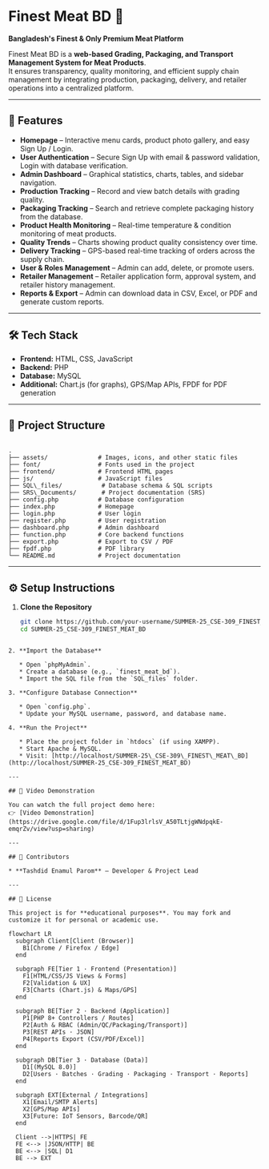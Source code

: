 
# Finest Meat BD 🥩  
**Bangladesh's Finest & Only Premium Meat Platform**

Finest Meat BD is a **web-based Grading, Packaging, and Transport Management System for Meat Products**.  
It ensures transparency, quality monitoring, and efficient supply chain management by integrating production, packaging, delivery, and retailer operations into a centralized platform.  

---

## 🚀 Features  

- **Homepage** – Interactive menu cards, product photo gallery, and easy Sign Up / Login.  
- **User Authentication** – Secure Sign Up with email & password validation, Login with database verification.  
- **Admin Dashboard** – Graphical statistics, charts, tables, and sidebar navigation.  
- **Production Tracking** – Record and view batch details with grading quality.  
- **Packaging Tracking** – Search and retrieve complete packaging history from the database.  
- **Product Health Monitoring** – Real-time temperature & condition monitoring of meat products.  
- **Quality Trends** – Charts showing product quality consistency over time.  
- **Delivery Tracking** – GPS-based real-time tracking of orders across the supply chain.  
- **User & Roles Management** – Admin can add, delete, or promote users.  
- **Retailer Management** – Retailer application form, approval system, and retailer history management.  
- **Reports & Export** – Admin can download data in CSV, Excel, or PDF and generate custom reports.  

---

## 🛠️ Tech Stack  

- **Frontend:** HTML, CSS, JavaScript  
- **Backend:** PHP  
- **Database:** MySQL  
- **Additional:** Chart.js (for graphs), GPS/Map APIs, FPDF for PDF generation  

---

## 📂 Project Structure  

```

.
├── assets/              # Images, icons, and other static files
├── font/                # Fonts used in the project
├── frontend/            # Frontend HTML pages
├── js/                  # JavaScript files
├── SQL\_files/           # Database schema & SQL scripts
├── SRS\_Documents/       # Project documentation (SRS)
├── config.php           # Database configuration
├── index.php            # Homepage
├── login.php            # User login
├── register.php         # User registration
├── dashboard.php        # Admin dashboard
├── function.php         # Core backend functions
├── export.php           # Export to CSV / PDF
├── fpdf.php             # PDF library
└── README.md            # Project documentation

````

---

## ⚙️ Setup Instructions  

1. **Clone the Repository**  
   ```bash
   git clone https://github.com/your-username/SUMMER-25_CSE-309_FINEST_MEAT_BD.git
   cd SUMMER-25_CSE-309_FINEST_MEAT_BD
````

2. **Import the Database**

   * Open `phpMyAdmin`.
   * Create a database (e.g., `finest_meat_bd`).
   * Import the SQL file from the `SQL_files` folder.

3. **Configure Database Connection**

   * Open `config.php`.
   * Update your MySQL username, password, and database name.

4. **Run the Project**

   * Place the project folder in `htdocs` (if using XAMPP).
   * Start Apache & MySQL.
   * Visit: [http://localhost/SUMMER-25\_CSE-309\_FINEST\_MEAT\_BD](http://localhost/SUMMER-25_CSE-309_FINEST_MEAT_BD)

---

## 🎥 Video Demonstration

You can watch the full project demo here:
👉 [Video Demonstration](https://drive.google.com/file/d/1Fup3lrlsV_A50TLtjgWNdpqkE-emqrZv/view?usp=sharing)

---

## 👥 Contributors

* **Tashdid Enamul Parom** – Developer & Project Lead

---

## 📜 License

This project is for **educational purposes**. You may fork and customize it for personal or academic use.

flowchart LR
  subgraph Client[Client (Browser)]
    B1[Chrome / Firefox / Edge]
  end

  subgraph FE[Tier 1 · Frontend (Presentation)]
    F1[HTML/CSS/JS Views & Forms]
    F2[Validation & UX]
    F3[Charts (Chart.js) & Maps/GPS]
  end

  subgraph BE[Tier 2 · Backend (Application)]
    P1[PHP 8+ Controllers / Routes]
    P2[Auth & RBAC (Admin/QC/Packaging/Transport)]
    P3[REST APIs · JSON]
    P4[Reports Export (CSV/PDF/Excel)]
  end

  subgraph DB[Tier 3 · Database (Data)]
    D1[(MySQL 8.0)]
    D2[Users · Batches · Grading · Packaging · Transport · Reports]
  end

  subgraph EXT[External / Integrations]
    X1[Email/SMTP Alerts]
    X2[GPS/Map APIs]
    X3[Future: IoT Sensors, Barcode/QR]
  end

  Client -->|HTTPS| FE
  FE <--> |JSON/HTTP| BE
  BE <--> |SQL| D1
  BE --> EXT
